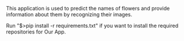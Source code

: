 

This application is used to predict the names of flowers and provide information about them by recognizing their images.

Run "$>pip install -r requirements.txt" if you want to install the required repositories for Our App.


